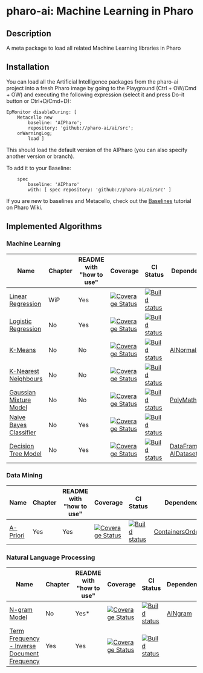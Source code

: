 # pharo-ai: Machine Learning in Pharo

## Description

A meta package to load all related Machine Learning libraries in Pharo

## Installation

You can load all the Artificial Intelligence packages from the pharo-ai project into a fresh Pharo image by going to the Playground (Ctrl + OW/Cmd + OW) and executing the following expression (select it and press Do-it button or Ctrl+D/Cmd+D):

```smalltalk
EpMonitor disableDuring: [
    Metacello new
        baseline: 'AIPharo';
        repository: 'github://pharo-ai/ai/src';
	onWarningLog;
        load ]
```

This should load the default version of the AIPharo (you can also specify another version or branch).

To add it to your Baseline:

```smalltalk
    spec
	    baseline: 'AIPharo'
	    with: [ spec repository: 'github://pharo-ai/ai/src' ]
```

If you are new to baselines and Metacello, check out the [Baselines](https://github.com/pharo-open-documentation/pharo-wiki/blob/master/General/Baselines.md) tutorial on Pharo Wiki.

## Implemented Algorithms

### Machine Learning

| Name | Chapter | README with "how to use" | Coverage | CI Status | Dependencies | Issues | PRs |
|---|---|---|---|---|---|---|---|
| [Linear Regression](https://github.com/pharo-ai/linear-models) | WiP | Yes | [![Coverage Status](https://coveralls.io/repos/github/pharo-ai/linear-models/badge.svg?branch=master)](https://coveralls.io/github/pharo-ai/linear-models?branch=master) | [![Build status](https://github.com/pharo-ai/linear-models/workflows/CI/badge.svg)](https://github.com/pharo-ai/linear-regression/actions/workflows/test.yml) |  | 3 | 0 |
| [Logistic Regression](https://github.com/pharo-ai/linear-models) | No | Yes | [![Coverage Status](https://coveralls.io/repos/github/pharo-ai/linear-models/badge.svg?branch=master)](https://coveralls.io/github/pharo-ai/linear-models?branch=master) | [![Build status](https://github.com/pharo-ai/linear-models/workflows/CI/badge.svg)](https://github.com/pharo-ai/linear-regression/actions/workflows/test.yml) |  | -//- | -//- |
| [K-Means](https://github.com/pharo-ai/k-means) | No | No | [![Coverage Status](https://coveralls.io/repos/github/pharo-ai/KMeans/badge.svg?branch=master)](https://coveralls.io/github/pharo-ai/KMeans?branch=master) | [![Build status](https://github.com/pharo-ai/k-means/workflows/CI/badge.svg)](https://github.com/pharo-ai/k-means/actions/workflows/test.yml) | [AINormalization](https://github.com/pharo-ai/normalization) |  |  |
| [K-Nearest Neighbours](https://github.com/pharo-ai/kNN) | No | No | [![Coverage Status](https://coveralls.io/repos/github/pharo-ai/kNN/badge.svg?branch=master)](https://coveralls.io/github/pharo-ai/kNN?branch=master) | [![Build status](https://github.com/pharo-ai/kNN/workflows/CI/badge.svg)](https://github.com/pharo-ai/kNN/actions/workflows/test.yml) |  | 1 | 0 |
| [Gaussian Mixture Model](https://github.com/pharo-ai/gaussian-mixture-model) | No | No | [![Coverage Status](https://coveralls.io/repos/github/pharo-ai/gaussian-mixture-model/badge.svg?branch=master)](https://coveralls.io/github/pharo-ai/gaussian-mixture-model?branch=master) | [![Build status](https://github.com/pharo-ai/gaussian-mixture-model/workflows/CI/badge.svg)](https://github.com/pharo-ai/gaussian-mixture-model/actions/workflows/test.yml) | [PolyMath](https://github.com/PolyMathOrg/PolyMath) |  |  |
| [Naive Bayes Classifier](https://github.com/pharo-ai/naive-bayes-classifier) | No | Yes | [![Coverage Status](https://coveralls.io/repos/github/olekscode/NaiveBayesClassifier/badge.svg?branch=master)](https://coveralls.io/github/olekscode/NaiveBayesClassifier?branch=master) | [![Build status](https://github.com/pharo-ai/NaiveBayesClassifier/workflows/CI/badge.svg)](https://github.com/pharo-ai/NaiveBayesClassifier/actions/workflows/test.yml) |  |  |  |
| [Decision Tree Model](https://github.com/pharo-ai/decision-tree-model) | No | Yes | [![Coverage Status](https://coveralls.io/repos/github/pharo-ai/DecisionTreeModel/badge.svg?branch=master)](https://coveralls.io/github/pharo-ai/DecisionTreeModel?branch=master) | [![Build status](https://github.com/pharo-ai/DecisionTreeModel/workflows/CI/badge.svg)](https://github.com/pharo-ai/DecisionTreeModel/actions/workflows/test.yml) | [DataFrame](https://github.com/PolyMathOrg/DataFrame), [AIDatasets](https://github.com/pharo-ai/Datasets) | 1 | 0 |

### Data Mining

| Name | Chapter | README with "how to use" | Coverage | CI Status | Dependencies | Issues | PRs |
|---|---|---|---|---|---|---|---|
| [A-Priori](https://github.com/pharo-ai/APriori) | Yes | Yes | [![Coverage Status](https://coveralls.io/repos/github/pharo-ai/APriori/badge.svg?branch=master)](https://coveralls.io/github/pharo-ai/APriori?branch=master) | [![Build status](https://github.com/pharo-ai/APriori/workflows/CI/badge.svg)](https://github.com/pharo-ai/APriori/actions/workflows/test.yml) | [ContainersOrderedSet](https://github.com/pharo-containers/Containers-OrderedSet) | 2 | 1 |

### Natural Language Processing

| Name | Chapter | README with "how to use" | Coverage | CI Status | Dependencies | Issues | PRs |
|---|---|---|---|---|---|---|---|
| [N-gram Model](https://github.com/pharo-ai/NgramModel) | No | Yes* | [![Coverage Status](https://coveralls.io/repos/github/pharo-ai/NgramModel/badge.svg?branch=master)](https://coveralls.io/github/pharo-ai/NgramModel?branch=master) | [![Build status](https://github.com/pharo-ai/NgramModel/workflows/CI/badge.svg)](https://github.com/pharo-ai/NgramModel/actions/workflows/test.yml) | [AINgram](https://github.com/pharo-ai/ngram) | 8 | 0 |
| [Term Frequency - Inverse Document Frequency](https://github.com/pharo-ai/tf-idf) | Yes | Yes | [![Coverage Status](https://coveralls.io/repos/github/pharo-ai/tf-idf/badge.svg?branch=master)](https://coveralls.io/github/pharo-ai/tf-idf?branch=master) | [![Build status](https://github.com/pharo-ai/tf-idf/workflows/CI/badge.svg)](https://github.com/pharo-ai/tf-idf/actions/workflows/test.yml) |  | 0 | 0 |
